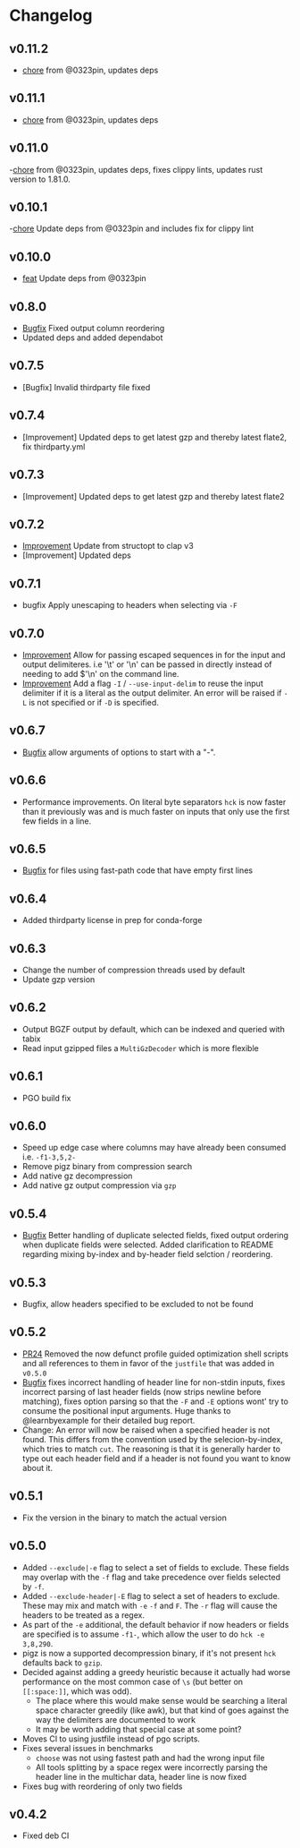 # Changelog

## v0.11.2

- [chore](https://github.com/sstadick/hck/pull/94) from @0323pin, updates deps

## v0.11.1

- [chore](https://github.com/sstadick/hck/pull/92) from @0323pin, updates deps

## v0.11.0

-[chore](https://github.com/sstadick/hck/pull/91) from @0323pin, updates deps, fixes clippy lints, updates rust version to 1.81.0.

## v0.10.1

-[chore](https://github.com/sstadick/hck/pull/86) Update deps from @0323pin and includes fix for clippy lint

## v0.10.0

- [feat](https://github.com/sstadick/hck/pull/84) Update deps from @0323pin

## v0.8.0

- [Bugfix](https://github.com/sstadick/hck/issues/59) Fixed output column reordering
- Updated deps and added dependabot

## v0.7.5

- [Bugfix] Invalid thirdparty file fixed

## v0.7.4

- [Improvement] Updated deps to get latest gzp and thereby latest flate2, fix thirdparty.yml

## v0.7.3

- [Improvement] Updated deps to get latest gzp and thereby latest flate2

## v0.7.2

- [Improvement](https://github.com/sstadick/hck/pull/51) Update from structopt to clap v3
- [Improvement] Updated deps

## v0.7.1

- bugfix Apply unescaping to headers when selecting via `-F`

## v0.7.0

- [Improvement](https://github.com/sstadick/hck/issues/46#issuecomment-974189408) Allow for passing escaped sequences in for the input and output delimiteres. i.e '\t' or '\n' can be passed in directly instead of needing to add $'\n' on the command line.
- [Improvement](https://github.com/sstadick/hck/issues/46#issuecomment-974189408) Add a flag `-I` / `--use-input-delim` to reuse the input delimiter if it is a literal as the output delimiter. An error will be raised if `-L` is not specified or if `-D` is specified.

## v0.6.7

- [Bugfix](https://github.com/sstadick/hck/issues/44) allow arguments of options to start with a "-".

## v0.6.6

- Performance improvements. On literal byte separators `hck` is now faster than it previously was and is much faster on inputs that only use the first few fields in a line.

## v0.6.5

- [Bugfix](https://github.com/sstadick/hck/issues/38) for files using fast-path code that have empty first lines

## v0.6.4

- Added thirdparty license in prep for conda-forge

## v0.6.3

- Change the number of compression threads used by default
- Update gzp version

## v0.6.2

- Output BGZF output by default, which can be indexed and queried with tabix
- Read input gzipped files a `MultiGzDecoder` which is more flexible

## v0.6.1

- PGO build fix

## v0.6.0

- Speed up edge case where columns may have already been consumed i.e. `-f1-3,5,2-`
- Remove pigz binary from compression search
- Add native gz decompression
- Add native gz output compression via `gzp`

## v0.5.4

- [Bugfix](https://github.com/sstadick/hck/issues/30) Better handling of duplicate selected fields, fixed output ordering when duplicate fields were selected. Added clarification to README regarding mixing by-index and by-header field selction / reordering.

## v0.5.3

- Bugfix, allow headers specified to be excluded to not be found

## v0.5.2

- [PR24](https://github.com/sstadick/hck/pull/24) Removed the now defunct profile guided optimization shell scripts and all references to them in favor of the `justfile` that was added in `v0.5.0`
- [Bugfix](https://github.com/sstadick/hck/issues/26) fixes incorrect handling of header line for non-stdin inputs, fixes incorrect parsing of last header fields (now strips newline before matching), fixes option parsing so that the `-F` and `-E` options wont' try to consume the positional input arguments. Huge thanks to @learnbyexample for their detailed bug report.
- Change: An error will now be raised when a specified header is not found. This differs from the convention used by the selecion-by-index, which tries to match `cut`. The reasoning is that it is generally harder to type out each header field and if a header is not found you want to know about it.

## v0.5.1

- Fix the version in the binary to match the actual version

## v0.5.0

- Added `--exclude|-e` flag to select a set of fields to exclude. These fields may overlap with the `-f` flag and take precedence over fields selected by `-f`.
- Added `--exclude-header|-E` flag to select a set of headers to exclude. These may mix and match with `-e` `-f` and `F`. The `-r` flag will cause the headers to be treated as a regex.
- As part of the `-e` additional, the default behavior if now headers or fields are specified is to assume `-f1-`, which allow the user to do `hck -e 3,8,290`.
- pigz is now a supported decompression binary, if it's not present `hck` defaults back to `gzip`.
- Decided against adding a greedy heuristic because it actually had worse performance on the most common case of `\s` (but better on `[[:space:]]`, which was odd).
  - The place where this would make sense would be searching a literal space character greedily (like awk), but that kind of goes against the way the delimiters are documented to work
  - It may be worth adding that special case at some point?
- Moves CI to using justfile instead of pgo scripts.
- Fixes several issues in benchmarks
  - `choose` was not using fastest path and had the wrong input file
  - All tools splitting by a space regex were incorrectly parsing the header line in the multichar data, header line is now fixed
- Fixes bug with reordering of only two fields

## v0.4.2

- Fixed deb CI
